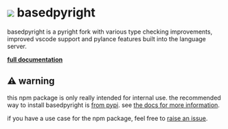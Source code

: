 <h1><img src="https://github.com/DetachHead/basedpyright/assets/57028336/c7342c31-bf23-413c-af6d-bc430898b3dd"> basedpyright</h1>

basedpyright is a pyright fork with various type checking improvements, improved vscode support and pylance features built into the language server.

**[full documentation](https://detachhead.github.io/basedpyright/)**

## ⚠ warning

this npm package is only really intended for internal use. the recommended way to install basedpyright is [from pypi](https://pypi.org/project/basedpyright/). see [the docs for more information](https://detachhead.github.io/basedpyright/#/?id=published-as-a-pypi-package-no-nodejs-required).

if you have a use case for the npm package, feel free to [raise an issue](https://github.com/DetachHead/basedpyright/issues).
